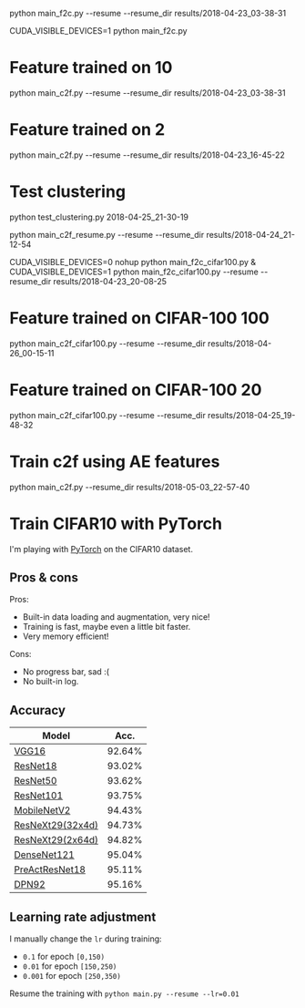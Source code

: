 python main_f2c.py --resume --resume_dir results/2018-04-23_03-38-31 

CUDA_VISIBLE_DEVICES=1 python main_f2c.py

# Feature trained on 10
python main_c2f.py --resume --resume_dir results/2018-04-23_03-38-31

# Feature trained on 2
python main_c2f.py --resume --resume_dir results/2018-04-23_16-45-22

# Test clustering
python test_clustering.py 2018-04-25_21-30-19

python main_c2f_resume.py --resume --resume_dir results/2018-04-24_21-12-54

CUDA_VISIBLE_DEVICES=0 nohup python main_f2c_cifar100.py &
CUDA_VISIBLE_DEVICES=1 python main_f2c_cifar100.py --resume --resume_dir results/2018-04-23_20-08-25



# Feature trained on CIFAR-100 100
python main_c2f_cifar100.py --resume --resume_dir results/2018-04-26_00-15-11

# Feature trained on CIFAR-100 20
python main_c2f_cifar100.py --resume --resume_dir results/2018-04-25_19-48-32


# Train c2f using AE features
python main_c2f.py --resume_dir results/2018-05-03_22-57-40



# Train CIFAR10 with PyTorch

I'm playing with [PyTorch](http://pytorch.org/) on the CIFAR10 dataset.

## Pros & cons
Pros:
- Built-in data loading and augmentation, very nice!
- Training is fast, maybe even a little bit faster.
- Very memory efficient!

Cons:
- No progress bar, sad :(
- No built-in log.

## Accuracy
| Model             | Acc.        |
| ----------------- | ----------- |
| [VGG16](https://arxiv.org/abs/1409.1556)              | 92.64%      |
| [ResNet18](https://arxiv.org/abs/1512.03385)          | 93.02%      |
| [ResNet50](https://arxiv.org/abs/1512.03385)          | 93.62%      |
| [ResNet101](https://arxiv.org/abs/1512.03385)         | 93.75%      |
| [MobileNetV2](https://arxiv.org/abs/1801.04381)       | 94.43%      |
| [ResNeXt29(32x4d)](https://arxiv.org/abs/1611.05431)  | 94.73%      |
| [ResNeXt29(2x64d)](https://arxiv.org/abs/1611.05431)  | 94.82%      |
| [DenseNet121](https://arxiv.org/abs/1608.06993)       | 95.04%      |
| [PreActResNet18](https://arxiv.org/abs/1603.05027)    | 95.11%      |
| [DPN92](https://arxiv.org/abs/1707.01629)             | 95.16%      |

## Learning rate adjustment
I manually change the `lr` during training:
- `0.1` for epoch `[0,150)`
- `0.01` for epoch `[150,250)`
- `0.001` for epoch `[250,350)`

Resume the training with `python main.py --resume --lr=0.01`

